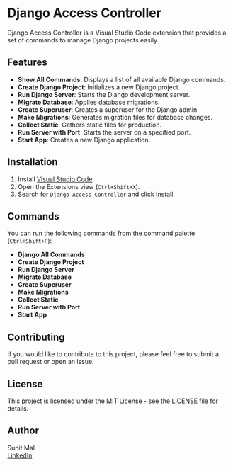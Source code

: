 # Django Access Controller

Django Access Controller is a Visual Studio Code extension that provides a set of commands to manage Django projects easily.

## Features

- **Show All Commands**: Displays a list of all available Django commands.
- **Create Django Project**: Initializes a new Django project.
- **Run Django Server**: Starts the Django development server.
- **Migrate Database**: Applies database migrations.
- **Create Superuser**: Creates a superuser for the Django admin.
- **Make Migrations**: Generates migration files for database changes.
- **Collect Static**: Gathers static files for production.
- **Run Server with Port**: Starts the server on a specified port.
- **Start App**: Creates a new Django application.

## Installation

1. Install [Visual Studio Code](https://code.visualstudio.com/).
2. Open the Extensions view (`Ctrl+Shift+X`).
3. Search for `Django Access Controller` and click Install.

## Commands

You can run the following commands from the command palette (`Ctrl+Shift+P`):

- **Django All Commands**
- **Create Django Project**
- **Run Django Server**
- **Migrate Database**
- **Create Superuser**
- **Make Migrations**
- **Collect Static**
- **Run Server with Port**
- **Start App**

## Contributing

If you would like to contribute to this project, please feel free to submit a pull request or open an issue.

## License

This project is licensed under the MIT License - see the [LICENSE](LICENSE) file for details.

## Author

Sunit Mal  
[LinkedIn](https://www.linkedin.com/in/sunit-mal/)

